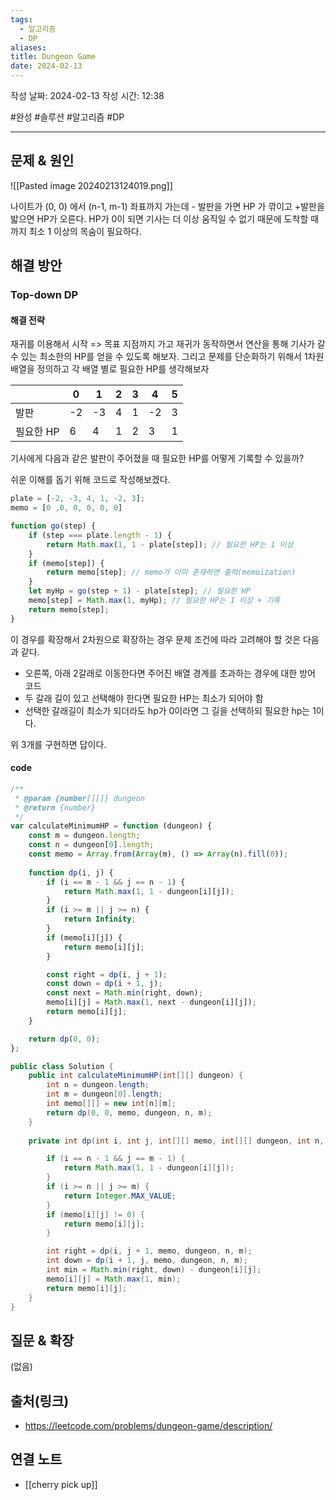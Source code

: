 ```yaml
---
tags:
  - 알고리즘
  - DP
aliases: 
title: Dungeon Game
date: 2024-02-13
---
```

작성 날짜: 2024-02-13
작성 시간: 12:38

#완성 #솔루션 #알고리즘 #DP 

----

## 문제 & 원인
![[Pasted image 20240213124019.png]]

나이트가 (0, 0) 에서 (n-1, m-1) 좌표까지 가는데 - 발판을 가면 HP 가 깎이고 +발판을 밟으면 HP가 오른다. HP가 0이 되면 기사는 더 이상 움직일 수 없기 때문에 도착할 때까지 최소 1 이상의 목숨이 필요하다.

## 해결 방안
### Top-down DP
#### 해결 전략
재귀를 이용해서 시작 => 목표 지점까지 가고 재귀가 동작하면서 연산을 통해 기사가 갈 수 있는 최소한의 HP를 얻을 수 있도록 해보자. 그리고 문제를 단순화하기 위해서 1차원 배열을 정의하고 각 배열 별로 필요한 HP를 생각해보자


|  | 0 | 1 | 2 | 3 | 4 | 5 |
| ---- | ---- | ---- | ---- | ---- | ---- | ---- |
| 발판 | -2 | -3 | 4 | 1 | -2 | 3 |
| 필요한 HP | 6 | 4 | 1 | 2 | 3 | 1 |

기사에게 다음과 같은 발판이 주어졌을 때 필요한 HP를 어떻게 기록할 수 있을까?

쉬운 이해를 돕기 위해 코드로 작성해보겠다.

```js
plate = [-2, -3, 4, 1, -2, 3];
memo = [0 ,0, 0, 0, 0, 0]

function go(step) {
	if (step === plate.length - 1) {
		return Math.max(1, 1 - plate[step]); // 필요한 HP는 1 이상
	}
	if (memo[step]) {
		return memo[step]; // memo가 이미 존재하면 출력(memoization)
	}
	let myHp = go(step + 1) - plate[step]; // 필요한 HP
	memo[step] = Math.max(1, myHp); // 필요한 HP는 1 이상 + 기록
	return memo[step];
}
```

이 경우를 확장해서 2차원으로 확장하는 경우 문제 조건에 따라 고려해야 할 것은 다음과 같다.
- 오른쪽, 아래 2갈래로 이동한다면 주어진 배열 경계를 초과하는 경우에 대한 방어 코드
- 두 갈래 길이 있고 선택해야 한다면 필요한 HP는 최소가 되어야 함
- 선택한 갈래길이 최소가 되더라도 hp가 0이라면 그 길을 선택하되 필요한 hp는 1이다.

위 3개를 구현하면 답이다.


#### code
```js
/**
 * @param {number[][]} dungeon
 * @return {number}
 */
var calculateMinimumHP = function (dungeon) {
    const m = dungeon.length;
    const n = dungeon[0].length;
    const memo = Array.from(Array(m), () => Array(n).fill(0));
  
    function dp(i, j) {
        if (i == m - 1 && j == n - 1) {
            return Math.max(1, 1 - dungeon[i][j]);
        }
        if (i >= m || j >= n) {
            return Infinity;
        }
        if (memo[i][j]) {
            return memo[i][j];
        }

        const right = dp(i, j + 1);
        const down = dp(i + 1, j);
        const next = Math.min(right, down);
        memo[i][j] = Math.max(1, next - dungeon[i][j]);
        return memo[i][j];
    }

    return dp(0, 0);
};
```


```java
public class Solution {
    public int calculateMinimumHP(int[][] dungeon) {
        int n = dungeon.length;
        int m = dungeon[0].length;
        int memo[][] = new int[n][m];
        return dp(0, 0, memo, dungeon, n, m);
    }
  
    private int dp(int i, int j, int[][] memo, int[][] dungeon, int n, int m) {

        if (i == n - 1 && j == m - 1) {
            return Math.max(1, 1 - dungeon[i][j]);
        }
        if (i >= n || j >= m) {
            return Integer.MAX_VALUE;
        }
        if (memo[i][j] != 0) {
            return memo[i][j];
        }

        int right = dp(i, j + 1, memo, dungeon, n, m);
        int down = dp(i + 1, j, memo, dungeon, n, m);
        int min = Math.min(right, down) - dungeon[i][j];
        memo[i][j] = Math.max(1, min);
        return memo[i][j];
    }
}
```



## 질문 & 확장

(없음)

## 출처(링크)
- https://leetcode.com/problems/dungeon-game/description/

## 연결 노트
- [[cherry pick up]]
